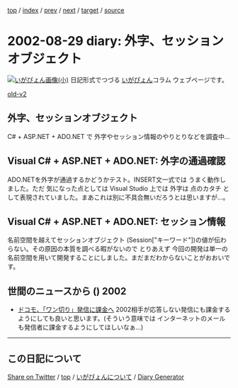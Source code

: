 [top](../index.html) 
 / [index](index.html) 
 / [prev](ig020828.html) 
 / [next](ig020830.html) 
 / [target](https://igapyon.github.io/diary/2002/ig020829.html) 
 / [source](https://github.com/igapyon/diary/blob/gh-pages/2002/ig020829.src.md) 

2002-08-29 diary: 外字、セッションオブジェクト
=====================================================================================================
[![いがぴょん画像(小)](https://igapyon.github.io/diary/images/iga200306s.jpg "いがぴょん")](https://igapyon.github.io/diary/memo/memoigapyon.html) 日記形式でつづる [いがぴょん](https://igapyon.github.io/diary/memo/memoigapyon.html)コラム ウェブページです。

[old-v2](ig020829-orig.html)

## 外字、セッションオブジェクト

C# + ASP.NET + ADO.NET で 外字やセッション情報のやりとりなどを調査中…


## Visual C# + ASP.NET + ADO.NET: 外字の通過確認

ADO.NETを外字が通過するかどうかテスト。INSERT文一式では うまく動作しました。ただ 気になった点としては Visual Studio 上では 外字は 点のカタチ として表現されていました。まあこれは別に不具合無いだろうとは思いますが…。

## Visual C# + ASP.NET + ADO.NET: セッション情報

名前空間を越えてセッションオブジェクト (Session["キーワード"])の値が伝わらない。その原因の本質を調べる暇がないので とりあえず 今回の開発は単一の名前空間を用いて開発することにしました。まだまだわからないことがおおいです。

## 世間のニュースから () 2002

* [ドコモ、「ワン切り」発信に課金へ](http://www.zdnet.co.jp/news/0208/29/njbt_03.html)  2002相手が応答しない発信にも課金するようにしても良いと思います。(そういう意味では インターネットのメールも発信者に課金するようにしてほしいなぁ…)


----------------------------------------------------------------------------------------------------

## この日記について

[Share on Twitter](https://twitter.com/intent/tweet?hashtags=igapyon%2Cdiary%2C%E3%81%84%E3%81%8C%E3%81%B4%E3%82%87%E3%82%93&text=%E5%A4%96%E5%AD%97%E3%80%81%E3%82%BB%E3%83%83%E3%82%B7%E3%83%A7%E3%83%B3%E3%82%AA%E3%83%96%E3%82%B8%E3%82%A7%E3%82%AF%E3%83%88&url=https%3A%2F%2Figapyon.github.io%2Fdiary%2F2002%2Fig020829.html) / [top](../index.html) / [いがぴょんについて](https://igapyon.github.io/diary/memo/memoigapyon.html) / [Diary Generator](https://github.com/igapyon/igapyonv3)
